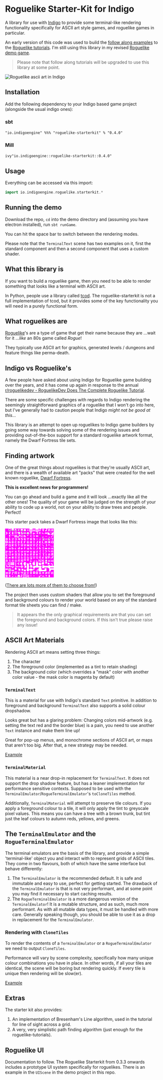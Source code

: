 # Roguelike Starter-Kit for Indigo

A library for use with [Indigo](https://indigoengine.io/) to provide some terminal-like rendering functionality specifically for ASCII art style games, and roguelike games in particular.

An early version of this code was used to build the [follow along examples](https://github.com/davesmith00000/roguelike-tutorial) to the [Roguelike tutorials](http://rogueliketutorials.com/). I'm still using this library in my revised [Roguelike demo game](https://github.com/davesmith00000/roguelike).

> Please note that follow along tutorials will be upgraded to use this library at some point.

![Roguelike ascii art in Indigo](/roguelike.gif "Roguelike ascii art in Indigo")

## Installation

Add the following dependency to your Indigo based game project (alongside the usual indigo ones):

### sbt

`"io.indigoengine" %%% "roguelike-starterkit" % "0.4.0"`

### Mill

`ivy"io.indigoengine::roguelike-starterkit::0.4.0"`

## Usage

Everything can be accessed via this import:

```scala
import io.indigoengine.roguelike.starterkit.*
```

## Running the demo

Download the repo, `cd` into the demo directory and (assuming you have electron installed), run `sbt runGame`.

You can hit the space bar to switch between the rendering modes.

Please note that the `TerminalText` scene has two examples on it, first the standard component and then a second component that uses a custom shader.

## What this library is

If you want to build a roguelike game, then you need to be able to render something that looks like a terminal with ASCII art.

In Python, people use a library called [tcod](https://python-tcod.readthedocs.io/en/latest/). The roguelike-starterkit is not a full implementation of tcod, but it provides some of the key functionality you will need in a purely functional form.

## What roguelikes are

[Roguelike](https://en.wikipedia.org/wiki/Roguelike)'s are a type of game that get their name because they are ...wait for it ..._like_ an 80s game called _Rogue_!

They typically use ASCII art for graphics, generated levels / dungeons and feature things like perma-death.

## Indigo vs Roguelike's

A few people have asked about using Indigo for Roguelike game building over the years, and it has come up again in response to the annual [r/roguelikedev - RoguelikeDev Does The Complete Roguelike Tutorial](https://www.reddit.com/r/roguelikedev/comments/o5x585/roguelikedev_does_the_complete_roguelike_tutorial/).

There are some specific challenges with regards to Indigo rendering the seemingly straightforward graphics of a roguelike that I won't go into here, but I've generally had to caution people that Indigo _might not be good at this..._

This library is an attempt to open up roguelikes to Indigo game builders by going some way towards solving some of the rendering issues and providing out-of-the-box support for a standard roguelike artwork format, namely the Dwarf Fortress tile sets.

## Finding artwork

One of the great things about roguelikes is that they're usually ASCII art, and there is a wealth of available art "packs" that were created for the well known roguelike, [Dwarf Fortress](https://en.wikipedia.org/wiki/Dwarf_Fortress).

**This is excellent news for programmers!**

You can go ahead and build a game and it will look ...exactly like all the other ones! The quality of your game will be judged on the strength of your ability to code up a world, not on your ability to draw trees and people. Perfect!

This starter pack takes a Dwarf Fortress image that looks like this:

![A dwarf fortress tile map](demo/assets/Anikki_square_10x10.png "A dwarf fortress tile map")

([There are lots more of them to choose from!](https://dwarffortresswiki.org/Tileset_repository))

The project then uses custom shaders that allow you to set the foreground and background colours to render your world based on any of the standard format tile sheets you can find / make.

> It appears the the only graphical requirements are that you can set the foreground and background colors. If this isn't true please raise any issue!

## ASCII Art Materials

Rendering ASCII art means setting three things:

1. The character
1. The foreground color (implemented as a tint to retain shading)
1. The background color (which overrides a "mask" color with another color value - the mask color is magenta by default)

### `TerminalText`

This is a material for use with Indigo's standard `Text` primitive. In addition to foreground and background `TerminalText` also supports a solid colour dropshadow.

Looks great but has a glaring problem: Changing colors mid-artwork (e.g. setting the text red and the border blue) is a pain, you need to use another `Text` instance and make them line up!

Great for pop-up menus, and monochrome sections of ASCII art, or maps that aren't too big. After that, a new strategy may be needed.

[Example](https://github.com/PurpleKingdomGames/roguelike-starterkit/blob/main/demo/src/main/scala/demo/TerminalTextScene.scala)

### `TerminalMaterial`

This material is a near drop-in replacement for `TerminalText`. It does not support the drop shadow feature, but has a leaner implementation for performance sensitive contexts. Supposed to be used with the `TerminalEmulator`/`RogueTerminalEmulator`'s `toCloneTiles` method.

Additionally, `TerminalMaterial` will attempt to preserve tile colours. If you apply a foreground colour to a tile, it will only apply the tint to greyscale pixel values. This means you can have a tree with a brown trunk, but tint just the leaf colours to autumn reds, yellows, and greens.

## The `TerminalEmulator` and the `RogueTerminalEmulator`

The terminal emulators are the basis of the library, and provide a simple 'terminal-like' object you and interact with to represent grids of ASCII tiles. They come in two flavours, both of which have the same interface but behave differently:

1. The `TerminalEmulator` is the recommended default. It is safe and immutable and easy to use, perfect for getting started. The drawback of the `TerminalEmulator` is that is not very performant, and at some point you may find it necessary to start caching results.
2. The `RogueTerminalEmulator` is a more dangerous version of the `TerminalEmulator`! It is a mutable structure, and as such, much more performant. As with all mutable data types, it must be handled with more care. Generally speaking though, you should be able to use it as a drop in replacement for the `TerminalEmulator`.

### Rendering with `CloneTiles`

To render the contents of a `TerminalEmulator` or a `RogueTerminalEmulator` we need to output `CloneTiles`.

Performance will vary by scene complexity, specifically how many unique colour combinations you have in place. In other words, if all your tiles are identical, the scene will be boring but rendering quickly. If every tile is unique then rendering will be slow(er).

[Example](https://github.com/PurpleKingdomGames/roguelike-starterkit/blob/main/demo/src/main/scala/demo/TerminalEmulatorScene.scala)

## Extras

The starter kit also provides:

1. An implementation of Bresenham's Line algorithm, used in the tutorial for line of sight across a grid.
2. A very, very simplistic path finding algorithm (just enough for the roguelike-tutorials).

## Roguelike UI

Documentation to follow. The Roguelike Starterkit from 0.3.3 onwards includes a prototype UI system specifically for roguelikes. There is an example in the `UIScene` in the demo project in this repo.
